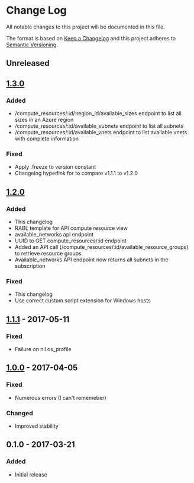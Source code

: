 # Change Log
All notable changes to this project will be documented in this file.

The format is based on [Keep a Changelog](http://keepachangelog.com/)
and this project adheres to [Semantic Versioning](http://semver.org/).

## Unreleased

## [1.3.0]
### Added
- /compute_resources/:id/:region_id/available_sizes endpoint to list all sizes in an Azure region
- /compute_resources/:id/available_subnets endpoint to list all subnets
- /compute_resources/:id/available_vnets endpoint to list available vnets with complete information
### Fixed
- Apply .freeze to version constant
- Changelog hyperlink for to compare v1.1.1 to v1.2.0
## [1.2.0]
### Added
- This changelog
- RABL template for API compute resource view
- available_networks api endpoint
- UUID to GET compute_resources/:id endpoint
- Added an API call (/compute_resources/:id/available_resource_groups) to retrieve resource groups
- Available_networks API endpoint now returns all subnets in the subscription
### Fixed
- This changelog
- Use correct custom script extension for Windows hosts

## [1.1.1] - 2017-05-11
### Fixed
- Failure on nil os_profile

## [1.0.0] - 2017-04-05
### Fixed
- Numerous errors (I can't rememeber)
### Changed
- Improved stability

## 0.1.0 - 2017-03-21
### Added
- Initial release

[Unreleased]: https://github.com/01100010011001010110010101110000/foreman_azure_rm/compare/v1.3.0...HEAD
[1.3.0]: https://github.com/01100010011001010110010101110000/foreman_azure_rm/compare/v1.2.0...v1.3.0
[1.2.0]: https://github.com/01100010011001010110010101110000/foreman_azure_rm/compare/v1.1.1...v1.2.0
[1.1.1]: https://github.com/01100010011001010110010101110000/foreman_azure_rm/compare/v1.0.0...v1.1.1
[1.0.0]: https://github.com/01100010011001010110010101110000/foreman_azure_rm/compare/v0.1.0...v1.0.0
